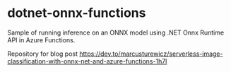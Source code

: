 # dotnet-onnx-functions

Sample of running inference on an ONNX model using .NET Onnx Runtime API in Azure Functions.

Repository for blog post https://dev.to/marcusturewicz/serverless-image-classification-with-onnx-net-and-azure-functions-1h7l
